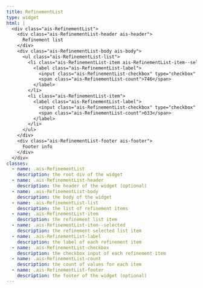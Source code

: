 ```yaml
---
title: RefinementList
type: widget
html: |
  <div class="ais-RefinementList">
    <div class="ais-RefinementList-header ais-header">
      Refinement list
    </div>
    <div class="ais-RefinementList-body ais-body">
      <ul class="ais-RefinementList-list">
        <li class="ais-RefinementList-item ais-RefinementList-item--selected">
          <label class="ais-RefinementList-label">
            <input class="ais-RefinementList-checkbox" type="checkbox" value="Insignia™" checked="" /> Insignia™
            <span class="ais-RefinementList-count">746</span>
          </label>
        </li>
        <li class="ais-RefinementList-item">
          <label class="ais-RefinementList-label">
            <input class="ais-RefinementList-checkbox" type="checkbox" value="Samsung"> Samsung
            <span class="ais-RefinementList-count">633</span>
          </label>
        </li>
      </ul>
    </div>
    <div class="ais-RefinementList-footer ais-footer">
      Footer info
    </div>
  </div>
classes:
  - name: .ais-RefinementList
    description: the root div of the widget
  - name: .ais-RefinementList-header
    description: the header of the widget (optional)
  - name: .ais-RefinementList-body
    description: the body of the widget
  - name: .ais-RefinementList-list
    description: the list of refinement items
  - name: .ais-RefinementList-item
    description: the refinement list item
  - name: .ais-RefinementList-item--selected
    description: the refinement selected list item
  - name: .ais-RefinementList-label
    description: the label of each refinement item
  - name: .ais-RefinementList-checkbox
    description: the checkbox input of each refinement item
  - name: .ais-RefinementList-count
    description: the count of values for each item
  - name: .ais-RefinementList-footer
    description: the footer of the widget (optional)
---
```

